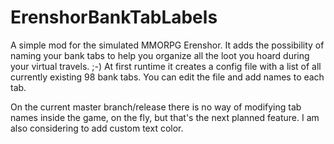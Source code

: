 # ErenshorBankTabLabels
A simple mod for the simulated MMORPG Erenshor. It adds the possibility of naming your bank tabs to help you organize all the loot you hoard during your virtual travels. ;-)
At first runtime it creates a config file with a list of all currently existing 98 bank tabs. You can edit the file and add names to each tab.

On the current master branch/release there is no way of modifying tab names inside the game, on the fly, but that's the next planned feature. I am also considering to add custom text color.
